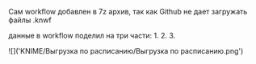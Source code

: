 Сам workflow добавлен в 7z архив, так как Github не дает загружать файлы .knwf

данные в workflow поделил на три части:
1. 
2.
3.

![]('KNIME/Выгрузка по расписанию/Выгрузка по расписанию.png')
